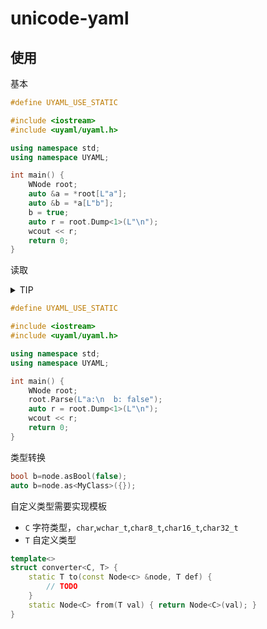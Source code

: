 # unicode-yaml

## 使用

基本

```c++
#define UYAML_USE_STATIC

#include <iostream>
#include <uyaml/uyaml.h>

using namespace std;
using namespace UYAML;

int main() {
    WNode root;
    auto &a = *root[L"a"];
    auto &b = *a[L"b"];
    b = true;
    auto r = root.Dump<1>(L"\n");
    wcout << r;
    return 0;
}
```

读取

<details>
<summary>
TIP
</summary>

读取时可能会有异常抛出

</details>

```c++
#define UYAML_USE_STATIC

#include <iostream>
#include <uyaml/uyaml.h>

using namespace std;
using namespace UYAML;

int main() {
    WNode root;
    root.Parse(L"a:\n  b: false");
    auto r = root.Dump<1>(L"\n");
    wcout << r;
    return 0;
}

```

类型转换

```c++
bool b=node.asBool(false);
auto b=node.as<MyClass>({});
```

自定义类型需要实现模板

- `C` 字符类型，`char`,`wchar_t`,`char8_t`,`char16_t`,`char32_t`
- `T` 自定义类型

```c++
template<>
struct converter<C, T> {
    static T to(const Node<c> &node, T def) {
        // TODO
    }
    static Node<C> from(T val) { return Node<C>(val); }
}
```
